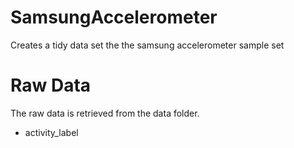 # SamsungAccelerometer
Creates a tidy data set the the samsung accelerometer sample set

# Raw Data
The raw data is retrieved from the data folder.  

* activity_label 
